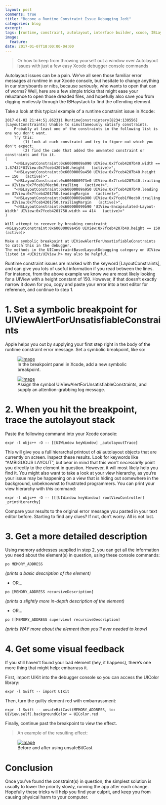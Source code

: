 ```yaml
---
layout: post
comments: true
title: "Become a Runtime Constraint Issue Debugging Jedi"
categories: blog
excerpt:
tags: [runtime, constraint, autolayout, interface builder, xcode, IBLayoutConstraint, defenestration]
image:
  feature:
date: 2017-01-07T18:00:00-04:00
---
```

> Or how to keep from throwing yourself out a window over Autolayout issues with just a few easy Xcode debugger console commands

Autolayout issues can be a pain. We’ve all seen those familiar error messages at runtime in our Xcode console, but hesitate to change anything in our storyboards or nibs, because _seriously_, who wants to open that can of worms? Well, here are a few simple tricks that might ease your reluctance to open those dreaded files, and hopefully also save you from digging endlessly through the IBHaystack to find the offending element.

Take a look at this typical example of a runtime constraint issue in Xcode:

```
2017-01-02 21:44:51.862311 RuntimeConstraintery[8234:130556] [LayoutConstraints] Unable to simultaneously satisfy constraints.
	Probably at least one of the constraints in the following list is one you don't want.
	Try this:
		(1) look at each constraint and try to figure out which you don't expect;
		(2) find the code that added the unwanted constraint or constraints and fix it.
(
    "<NSLayoutConstraint:0x60000009a090 UIView:0x7fceb4207b40.width == 1.87432*UIView:0x7fceb4207b40.height   (active)>",
    "<NSLayoutConstraint:0x60000009a450 UIView:0x7fceb4207b40.height == 150   (active)>",
    "<NSLayoutConstraint:0x6000000973e0 UIView:0x7fceb4207b40.trailing == UIView:0x7fceb1f0ecb0.trailing   (active)>",
    "<NSLayoutConstraint:0x60000009a950 UIView:0x7fceb4207b40.leading == UIView:0x7fceb4201750.leadingMargin   (active)>",
    "<NSLayoutConstraint:0x60000009a900 UIView:0x7fceb1f0ecb0.trailing == UIView:0x7fceb4201750.trailingMargin   (active)>",
    "<NSLayoutConstraint:0x600000099b90 'UIView-Encapsulated-Layout-Width' UIView:0x7fceb4201750.width == 414   (active)>"
)

Will attempt to recover by breaking constraint
<NSLayoutConstraint:0x60000009a450 UIView:0x7fceb4207b40.height == 150   (active)>

Make a symbolic breakpoint at UIViewAlertForUnsatisfiableConstraints to catch this in the debugger.
The methods in the UIConstraintBasedLayoutDebugging category on UIView listed in <UIKit/UIView.h> may also be helpful.
```

Runtime constraint issues are marked with the keyword [LayoutConstraints], and can give you lots of useful information if you read between the lines. For instance, from the above example we know we are most likely looking for a UIView with a height constant of 150. However, if that doesn’t exactly narrow it down for you, copy and paste your error into a text editor for reference, and continue to step 1.

# 1. Set a symbolic breakpoint for UIViewAlertForUnsatisfiableConstraints

Apple helps you out by supplying your first step right in the body of the runtime constraint error message. Set a symbolic breakpoint, like so:

<figure>
	<a href="https://www.flickr.com/photos/146724089@N04/32137434536/in/dateposted-public/"><img src="https://c1.staticflickr.com/1/637/32137434536_cb689f85e8_b.jpg" alt="image"></a>
	<figcaption>In the breakpoint panel in Xcode, add a new symbolic breakpoint.</figcaption>
</figure>

<figure>
	<a href="https://www.flickr.com/photos/146724089@N04/32137434396/in/dateposted-public/"><img src="https://c5.staticflickr.com/1/631/32137434396_02e8bb8529_b.jpg" alt="image"></a>
	<figcaption>Assign the symbol UIViewAlertForUnsatisfiableConstraints, and supply an attention-grabbing log message.</figcaption>
</figure>

# 2.	When you hit the breakpoint, trace the autolayout stack

Paste the following command into your Xcode console:

`expr -l objc++ -O -- [[UIWindow keyWindow] _autolayoutTrace]`

This will give you a full hierarchal printout of _all_ autolayout objects that are currently on screen. Inspect these results. Look for keywords like “AMBIGUOUS LAYOUT”, but bear in mind that this won’t _necessarily_ point you directly to the element in question. However, it will most likely help you find it. You might also want to take a look at your view hierarchy, as you’re your issue may be happening on a view that is hiding out somewhere in the background, unbeknownst to frustrated programmers. You can print your view hierarchy with _this_ command:

`expr -l objc++ -O -- [[[UIWindow keyWindow] rootViewController] _printHierarchy]`

Compare your results to the original error message you pasted in your text editor before. Starting to find any clues? If not, don’t worry. All is not lost.

# 3.	Get a more detailed description

Using memory addresses supplied in step 2, you can get all the information you need about the element(s) in question, using these console commands:

`po MEMORY_ADDRESS`

_(prints a basic description of the element)_

 - OR...

`po [MEMORY_ADDRESS recursiveDescription]`

_(prints a slightly more in-depth description of the element)_

 - OR...

`po [[MEMORY_ADDRESS superview] recursiveDescription]`

_(prints WAY more about the element than you’ll ever needed to know)_

# 4.	Get some visual feedback

If you still haven’t found your bad element (hey, it happens), there’s one more thing that might help: embarrass it.

First, import UIKit into the debugger console so you can access the UIColor library:

`expr -l Swift -- import UIKit`

Then, turn the guilty element red with embarrassment:

`expr -l Swift -- unsafeBitCast(MEMORY_ADDRESS, to: UIView.self).backgroundColor = UIColor.red`

Finally, continue past the breakpoint to view the effect.

> An example of the resulting effect:

<figure>
	<a href="https://www.flickr.com/photos/146724089@N04/32138391696/in/dateposted-public/"><img src="https://c1.staticflickr.com/1/472/32138391696_f4a7c40063_b.jpg" alt="image"></a>
	<figcaption>Before and after using unsafeBitCast</figcaption>
</figure>

# Conclusion

Once you’ve found the constraint(s) in question, the simplest solution is usually to lower the priority slowly, running the app after each change. Hopefully these tricks will help you find your culprit, and keep you from causing physical harm to your computer.
